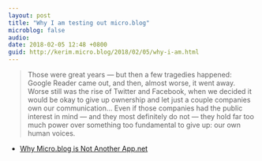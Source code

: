 ```yaml
---
layout: post
title: "Why I am testing out micro.blog"
microblog: false
audio: 
date: 2018-02-05 12:48 +0800
guid: http://kerim.micro.blog/2018/02/05/why-i-am.html
---
```

>Those were great years — but then a few tragedies happened: Google Reader came out, and then, almost worse, it went away. Worse still was the rise of Twitter and Facebook, when we decided it would be okay to give up ownership and let just a couple companies own our communication... Even if those companies had the public interest in mind — and they most definitely do not — they hold far too much power over something too fundamental to give up: our own human voices.

- [Why Micro.blog is Not Another App.net](http://inessential.com/2018/02/01/why_micro_blog_is_not_another_app_net)
